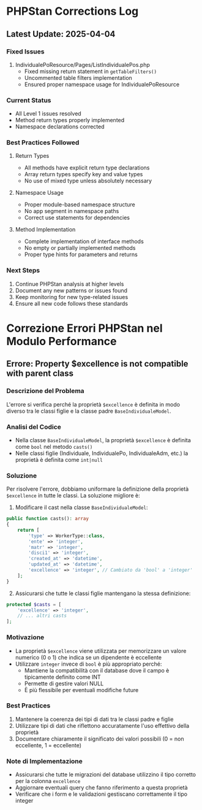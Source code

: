 # PHPStan Corrections Log

## Latest Update: 2025-04-04

### Fixed Issues

1. IndividualePoResource/Pages/ListIndividualePos.php
   - Fixed missing return statement in `getTableFilters()`
   - Uncommented table filters implementation
   - Ensured proper namespace usage for IndividualePoResource

### Current Status
- All Level 1 issues resolved
- Method return types properly implemented
- Namespace declarations corrected

### Best Practices Followed
1. Return Types
   - All methods have explicit return type declarations
   - Array return types specify key and value types
   - No use of mixed type unless absolutely necessary

2. Namespace Usage
   - Proper module-based namespace structure
   - No app segment in namespace paths
   - Correct use statements for dependencies

3. Method Implementation
   - Complete implementation of interface methods
   - No empty or partially implemented methods
   - Proper type hints for parameters and returns

### Next Steps
1. Continue PHPStan analysis at higher levels
2. Document any new patterns or issues found
3. Keep monitoring for new type-related issues
4. Ensure all new code follows these standards

# Correzione Errori PHPStan nel Modulo Performance

## Errore: Property $excellence is not compatible with parent class

### Descrizione del Problema
L'errore si verifica perché la proprietà `$excellence` è definita in modo diverso tra le classi figlie e la classe padre `BaseIndividualeModel`. 

### Analisi del Codice
- Nella classe `BaseIndividualeModel`, la proprietà `$excellence` è definita come `bool` nel metodo `casts()`
- Nelle classi figlie (Individuale, IndividualePo, IndividualeAdm, etc.) la proprietà è definita come `int|null`

### Soluzione
Per risolvere l'errore, dobbiamo uniformare la definizione della proprietà `$excellence` in tutte le classi. La soluzione migliore è:

1. Modificare il cast nella classe `BaseIndividualeModel`:
```php
public function casts(): array
{
    return [
        'type' => WorkerType::class,
        'ente' => 'integer',
        'matr' => 'integer',
        'disci1' => 'integer',
        'created_at' => 'datetime',
        'updated_at' => 'datetime',
        'excellence' => 'integer', // Cambiato da 'bool' a 'integer'
    ];
}
```

2. Assicurarsi che tutte le classi figlie mantengano la stessa definizione:
```php
protected $casts = [
    'excellence' => 'integer',
    // ... altri casts
];
```

### Motivazione
- La proprietà `$excellence` viene utilizzata per memorizzare un valore numerico (0 o 1) che indica se un dipendente è eccellente
- Utilizzare `integer` invece di `bool` è più appropriato perché:
  - Mantiene la compatibilità con il database dove il campo è tipicamente definito come INT
  - Permette di gestire valori NULL
  - È più flessibile per eventuali modifiche future

### Best Practices
1. Mantenere la coerenza dei tipi di dati tra le classi padre e figlie
2. Utilizzare tipi di dati che riflettono accuratamente l'uso effettivo della proprietà
3. Documentare chiaramente il significato dei valori possibili (0 = non eccellente, 1 = eccellente)

### Note di Implementazione
- Assicurarsi che tutte le migrazioni del database utilizzino il tipo corretto per la colonna `excellence`
- Aggiornare eventuali query che fanno riferimento a questa proprietà
- Verificare che i form e le validazioni gestiscano correttamente il tipo integer
